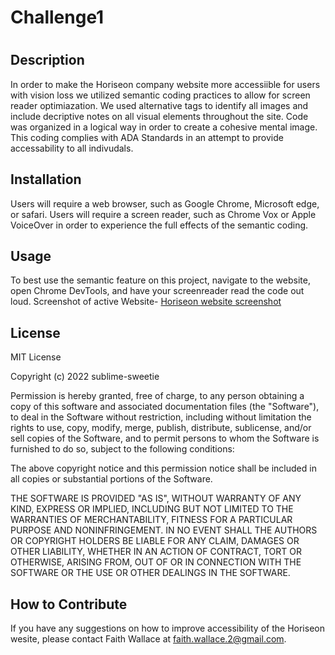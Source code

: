 # Challenge1
# <Accessability for Horiseon>

## Description

In order to make the Horiseon company website more accessiible for users with vision loss we utilized semantic coding practices to allow for screen reader optimiazation. We used alternative tags to identify all images and include decriptive notes on all visual elements throughout the site. Code was organized in a logical way in order to create a cohesive mental image. This coding complies with ADA Standards in an attempt to provide accessability to all indivudals.

## Installation

Users will require a web browser, such as Google Chrome, Microsoft edge, or safari. 
Users will require a screen reader, such as Chrome Vox or Apple VoiceOver in order to experience the full effects of the semantic coding. 

## Usage
To best use the semantic feature on this project, navigate to the website, open Chrome DevTools, and have your screenreader read the code out loud. 
Screenshot of active Website- 
[ Horiseon website screenshot](assets/images/screencap.PNG)
## License

MIT License

Copyright (c) 2022 sublime-sweetie

Permission is hereby granted, free of charge, to any person obtaining a copy
of this software and associated documentation files (the "Software"), to deal
in the Software without restriction, including without limitation the rights
to use, copy, modify, merge, publish, distribute, sublicense, and/or sell
copies of the Software, and to permit persons to whom the Software is
furnished to do so, subject to the following conditions:

The above copyright notice and this permission notice shall be included in all
copies or substantial portions of the Software.

THE SOFTWARE IS PROVIDED "AS IS", WITHOUT WARRANTY OF ANY KIND, EXPRESS OR
IMPLIED, INCLUDING BUT NOT LIMITED TO THE WARRANTIES OF MERCHANTABILITY,
FITNESS FOR A PARTICULAR PURPOSE AND NONINFRINGEMENT. IN NO EVENT SHALL THE
AUTHORS OR COPYRIGHT HOLDERS BE LIABLE FOR ANY CLAIM, DAMAGES OR OTHER
LIABILITY, WHETHER IN AN ACTION OF CONTRACT, TORT OR OTHERWISE, ARISING FROM,
OUT OF OR IN CONNECTION WITH THE SOFTWARE OR THE USE OR OTHER DEALINGS IN THE
SOFTWARE.

## How to Contribute

If you have any suggestions on how to improve accessibility of the Horiseon wesite, please contact Faith Wallace at faith.wallace.2@gmail.com. 